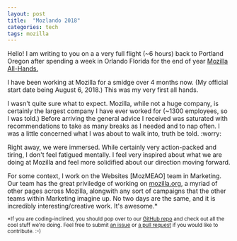 ```yaml
---
layout: post
title:  "Mozlando 2018"
categories: tech
tags: mozilla
---
```


<p>Hello! I am writing to you on a a very full flight (~6 hours) back to Portland Oregon after spending a week in Orlando Florida for the end of year <a href="#">Mozilla All-Hands.</a></p>

<p>I have been working at Mozilla for a smidge over 4 months now. (My official start date being August 6, 2018.) This was my very first all hands.</p>

<p>I wasn't quite sure what to expect. Mozilla, while not a huge company, is certainly the largest company I have ever worked for (~1300 employees, so I was told.) Before arriving the general advice I received was saturated with recommendations to take as many breaks as I needed and to nap often. I was a little concerned what I was about to walk into, truth be told. :worry:</p>

<p>Right away, we were immersed. While certainly very action-packed and tiring, I don't feel fatigued mentally. I feel very inspired about what we are doing at Mozilla and feel more solidified about our direction moving forward.</p>

<p>For some context, I work on the Websites [MozMEAO] team in Marketing. Our team has the great priviledge of working on <a href="https://mozilla.org">mozilla.org</a>, a myriad of other pages across Mozilla, alongwith any sort of campaigns that the other teams within Marketing imagine up. No two days are the same, and it is incredibly interesting/creative work. It's awesome.* </p>
<small>*If you are coding-inclined, you should pop over to our <a href="https://github.com/mozilla/bedrock">GitHub repo</a> and check out all the cool stuff we're doing. Feel free to submit <a href="https://github.com/mozilla/bedrock/issues">an issue</a> or <a href="https://github.com/mozilla/bedrock/pulls">a pull request</a> if you would like to contribute. :-)</small>